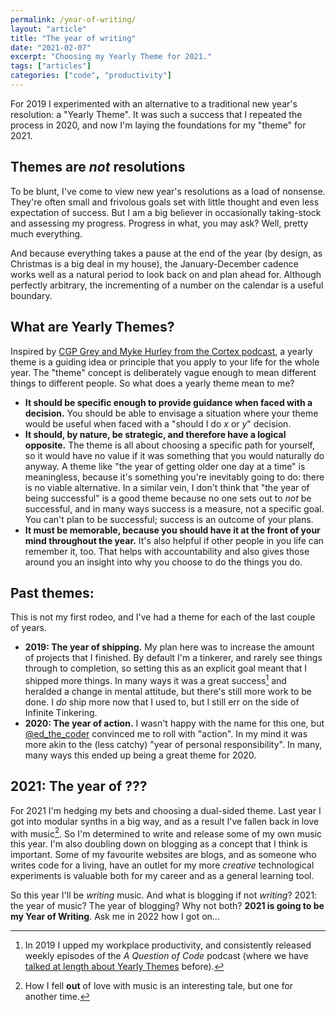 ```yaml
---
permalink: /year-of-writing/
layout: "article"
title: "The year of writing"
date: "2021-02-07"
excerpt: "Choosing my Yearly Theme for 2021."
tags: ["articles"]
categories: ["code", "productivity"]
---
```


For 2019 I experimented with an alternative to a traditional new year's resolution: a "Yearly Theme". It was such a success that I repeated the process in 2020, and now I'm laying the foundations for my "theme" for 2021.

## Themes are _not_ resolutions

To be blunt, I've come to view new year's resolutions as a load of nonsense. They're often small and frivolous goals set with little thought and even less expectation of success. But I am a big believer in occasionally taking-stock and assessing my progress. Progress in what, you may ask? Well, pretty much everything.

And because everything takes a pause at the end of the year (by design, as Christmas is a big deal in my house), the January-December cadence works well as a natural period to look back on and plan ahead for. Although perfectly arbitrary, the incrementing of a number on the calendar is a useful boundary.

## What are Yearly Themes?

Inspired by [CGP Grey and Myke Hurley from the Cortex podcast](https://www.thethemesystem.com/), a yearly theme is a guiding idea or principle that you apply to your life for the whole year. The "theme" concept is deliberately vague enough to mean different things to different people. So what does a yearly theme mean to me?

-   **It should be specific enough to provide guidance when faced with a decision.** You should be able to envisage a situation where your theme would be useful when faced with a "should I do _x_ or _y_" decision.
-   **It should, by nature, be strategic, and therefore have a logical opposite.** The theme is all about choosing a specific path for yourself, so it would have no value if it was something that you would naturally do anyway. A theme like "the year of getting older one day at a time" is meaningless, because it's something you're inevitably going to do: there is no viable alternative. In a similar vein, I don't think that "the year of being successful" is a good theme because no one sets out to _not_ be successful, and in many ways success is a measure, not a specific goal. You can't plan to be successful; success is an outcome of your plans.
-   **It must be memorable, because you should have it at the front of your mind throughout the year.** It's also helpful if other people in you life can remember it, too. That helps with accountability and also gives those around you an insight into why you choose to do the things you do.

## Past themes:

This is not my first rodeo, and I've had a theme for each of the last couple of years.

-   **2019: The year of shipping.** My plan here was to increase the amount of projects that I finished. By default I'm a tinkerer, and rarely see things through to completion, so setting this as an explicit goal meant that I shipped more things. In many ways it was a great success[^1] and heralded a change in mental attitude, but there's still more work to be done. I _do_ ship more now that I used to, but I still err on the side of Infinite Tinkering.
-   **2020: The year of action.** I wasn't happy with the name for this one, but [@ed_the_coder](https://twitter.com/ed_the_coder) convinced me to roll with "action". In my mind it was more akin to the (less catchy) "year of personal responsibility". In many, many ways this ended up being a great theme for 2020.

## 2021: The year of ???

For 2021 I'm hedging my bets and choosing a dual-sided theme. Last year I got into modular synths in a big way, and as a result I've fallen back in love with music[^2]. So I'm determined to write and release some of my own music this year. I'm also doubling down on blogging as a concept that I think is important. Some of my favourite websites are blogs, and as someone who writes code for a living, have an outlet for my more _creative_ technological experiments is valuable both for my career and as a general learning tool.

So this year I'll be _writing_ music. And what is blogging if not _writing_? 2021: the year of music? The year of blogging? Why not both? **2021 is going to be my Year of Writing**. Ask me in 2022 how I got on...

[^1]: In 2019 I upped my workplace productivity, and consistently released weekly episodes of the _A Question of Code_ podcast (where we have [talked at length about Yearly Themes](https://aquestionofcode.com/43-yearly-themes-2020/) before).
[^2]: How I fell **out** of love with music is an interesting tale, but one for another time.
